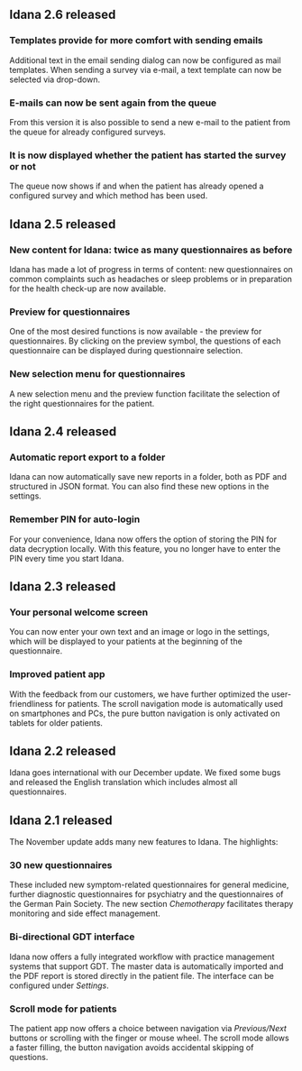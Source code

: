 ## Idana 2.6 released

### Templates provide for more comfort with sending emails
Additional text in the email sending dialog can now be configured as mail templates. When sending a survey via e-mail, a text template can now be selected via drop-down.

### E-mails can now be sent again from the queue
From this version it is also possible to send a new e-mail to the patient from the queue for already configured surveys.

### It is now displayed whether the patient has started the survey or not
The queue now shows if and when the patient has already opened a configured survey and which method has been used.

## Idana 2.5 released

### New content for Idana: twice as many questionnaires as before
Idana has made a lot of progress in terms of content: new questionnaires on common complaints such as headaches or sleep problems or in preparation for the health check-up are now available.

### Preview for questionnaires
One of the most desired functions is now available - the preview for questionnaires. By clicking on the preview symbol, the questions of each questionnaire can be displayed during questionnaire selection. 

### New selection menu for questionnaires
A new selection menu and the preview function facilitate the selection of the right questionnaires for the patient.

## Idana 2.4 released

### Automatic report export to a folder
Idana can now automatically save new reports in a folder, both as PDF and structured in JSON format. You can also find these new options in the settings.

### Remember PIN for auto-login
For your convenience, Idana now offers the option of storing the PIN for data decryption locally. With this feature, you no longer have to enter the PIN every time you start Idana.

## Idana 2.3 released

### Your personal welcome screen
You can now enter your own text and an image or logo in the settings, which will be displayed to your patients at the beginning of the questionnaire.

### Improved patient app
With the feedback from our customers, we have further optimized the user-friendliness for patients. The scroll navigation mode is automatically used on smartphones and PCs, the pure button navigation is only activated on tablets for older patients.

## Idana 2.2 released
Idana goes international with our December update. We fixed some bugs and released the English translation which includes almost all questionnaires.

## Idana 2.1 released
The November update adds many new features to Idana. The highlights:

### 30 new questionnaires
These included new symptom-related questionnaires for general medicine, further diagnostic questionnaires for psychiatry and the questionnaires of the German Pain Society. The new section *Chemotherapy* facilitates therapy monitoring and side effect management.

### Bi-directional GDT interface
Idana now offers a fully integrated workflow with practice management systems that support GDT. The master data is automatically imported and the PDF report is stored directly in the patient file. The interface can be configured under *Settings*.

### Scroll mode for patients
The patient app now offers a choice between navigation via *Previous/Next* buttons or scrolling with the finger or mouse wheel. The scroll mode allows a faster filling, the button navigation avoids accidental skipping of questions.  
